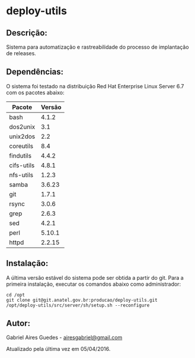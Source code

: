 # deploy-utils

## Descrição:

Sistema para automatização e rastreabilidade do processo de implantação de releases.

## Dependências:

O sistema foi testado na distribuição Red Hat Enterprise Linux Server 6.7 com os pacotes abaixo:

**Pacote**|**Versão**
----------|----------
bash      |     4.1.2
dos2unix  |       3.1
unix2dos  |       2.2
coreutils |       8.4
findutils |     4.4.2
cifs-utils|     4.8.1
nfs-utils |     1.2.3
samba     |    3.6.23
git       |     1.7.1
rsync     |     3.0.6
grep      |     2.6.3
sed       |     4.2.1
perl      |    5.10.1
httpd     |    2.2.15

## Instalação:

A última versão estável do sistema pode ser obtida a partir do git. Para a primeira instalação, executar os comandos abaixo como administrador:

```
cd /opt
git clone git@git.anatel.gov.br:producao/deploy-utils.git
/opt/deploy-utils/src/server/sh/setup.sh --reconfigure
```

## Autor:

Gabriel Aires Guedes - airesgabriel@gmail.com

Atualizado pela última vez em 05/04/2016.
